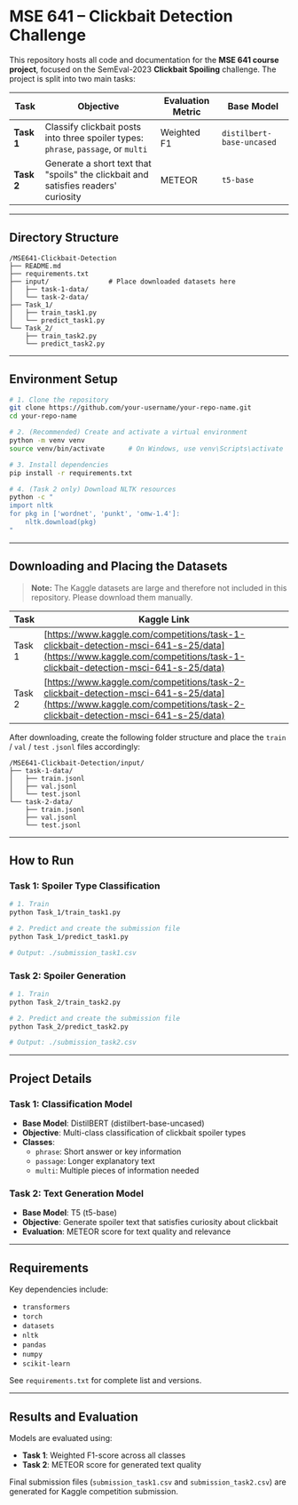 # MSE 641 – Clickbait Detection Challenge

This repository hosts all code and documentation for the **MSE 641 course project**, focused on the SemEval-2023 **Clickbait Spoiling** challenge. The project is split into two main tasks:

| Task | Objective | Evaluation Metric | Base Model |
|------|-----------|------------------|------------|
| **Task 1** | Classify clickbait posts into three spoiler types: `phrase`, `passage`, or `multi` | Weighted F1 | `distilbert-base-uncased` |
| **Task 2** | Generate a short text that "spoils" the clickbait and satisfies readers' curiosity | METEOR | `t5-base` |

---

## Directory Structure

```
/MSE641-Clickbait-Detection
├── README.md
├── requirements.txt
├── input/               # Place downloaded datasets here
│   ├── task-1-data/
│   └── task-2-data/
├── Task_1/
│   ├── train_task1.py
│   └── predict_task1.py
└── Task_2/
    ├── train_task2.py
    └── predict_task2.py
```

---

## Environment Setup

```bash
# 1. Clone the repository
git clone https://github.com/your-username/your-repo-name.git
cd your-repo-name

# 2. (Recommended) Create and activate a virtual environment
python -m venv venv
source venv/bin/activate      # On Windows, use venv\Scripts\activate

# 3. Install dependencies
pip install -r requirements.txt

# 4. (Task 2 only) Download NLTK resources
python -c "
import nltk
for pkg in ['wordnet', 'punkt', 'omw-1.4']:
    nltk.download(pkg)
"
```

---

## Downloading and Placing the Datasets

> **Note:** The Kaggle datasets are large and therefore not included in this repository. Please download them manually.

| Task   | Kaggle Link                                                                                                                                                            |
| ------ | ---------------------------------------------------------------------------------------------------------------------------------------------------------------------- |
| Task 1 | [https://www.kaggle.com/competitions/task-1-clickbait-detection-msci-641-s-25/data](https://www.kaggle.com/competitions/task-1-clickbait-detection-msci-641-s-25/data) |
| Task 2 | [https://www.kaggle.com/competitions/task-2-clickbait-detection-msci-641-s-25/data](https://www.kaggle.com/competitions/task-2-clickbait-detection-msci-641-s-25/data) |

After downloading, create the following folder structure and place the `train` / `val` / `test` `.jsonl` files accordingly:

```
/MSE641-Clickbait-Detection/input/
├── task-1-data/
│   ├── train.jsonl
│   ├── val.jsonl
│   └── test.jsonl
└── task-2-data/
    ├── train.jsonl
    ├── val.jsonl
    └── test.jsonl
```

---

## How to Run

### Task 1: Spoiler Type Classification

```bash
# 1. Train
python Task_1/train_task1.py

# 2. Predict and create the submission file
python Task_1/predict_task1.py

# Output: ./submission_task1.csv
```

### Task 2: Spoiler Generation

```bash
# 1. Train
python Task_2/train_task2.py

# 2. Predict and create the submission file
python Task_2/predict_task2.py

# Output: ./submission_task2.csv
```

---

## Project Details

### Task 1: Classification Model
- **Base Model**: DistilBERT (distilbert-base-uncased)
- **Objective**: Multi-class classification of clickbait spoiler types
- **Classes**: 
  - `phrase`: Short answer or key information
  - `passage`: Longer explanatory text
  - `multi`: Multiple pieces of information needed

### Task 2: Text Generation Model
- **Base Model**: T5 (t5-base)
- **Objective**: Generate spoiler text that satisfies curiosity about clickbait
- **Evaluation**: METEOR score for text quality and relevance

---

## Requirements

Key dependencies include:
- `transformers`
- `torch`
- `datasets`
- `nltk`
- `pandas`
- `numpy`
- `scikit-learn`

See `requirements.txt` for complete list and versions.

---

## Results and Evaluation

Models are evaluated using:
- **Task 1**: Weighted F1-score across all classes
- **Task 2**: METEOR score for generated text quality

Final submission files (`submission_task1.csv` and `submission_task2.csv`) are generated for Kaggle competition submission.
